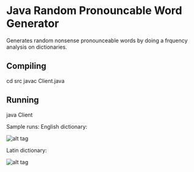 # Java Random Pronouncable Word Generator

Generates random nonsense pronounceable words by doing a frquency analysis on dictionaries.

## Compiling

cd src
javac Client.java

## Running

java Client

Sample runs:
English dictionary:

![alt tag](https://raw.githubusercontent.com/agawande/JavaRandom/master/sample/sample_english.PNG)

Latin dictionary:

![alt tag](https://raw.githubusercontent.com/agawande/JavaRandom/master/sample/sample_latin.PNG)
